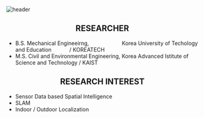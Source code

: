 ![header](https://capsule-render.vercel.app/api?type=rect&color=timeGradient&text=VISUALINTELLIGENCE&text=%ROBOTICS&fontSize=20)

## <div align=center>RESEARCHER</div>  
- B.S. Mechanical Engineeirng,&nbsp;&nbsp;&nbsp;&nbsp;&nbsp;&nbsp;&nbsp;&nbsp;&nbsp;&nbsp;&nbsp;&nbsp;&nbsp;&nbsp;&nbsp;&nbsp;&nbsp;&nbsp;&nbsp;&nbsp;&nbsp;&nbsp;Korea University of Techology and Education&nbsp;&nbsp;&nbsp;&nbsp;&nbsp;&nbsp;&nbsp;&nbsp;&nbsp;&nbsp;&nbsp;&nbsp;/ KOREATECH
- M.S. Civil and Environmental Engineering, Korea Advanced Istitute of Science and Technology   / KAIST

## <div align=center>RESEARCH INTEREST</div>  
- Sensor Data based Spatial Intelligence  
- SLAM  
- Indoor / Outdoor Localization  


<!--
**iismn/iismn** is a ✨ _special_ ✨ repository because its `README.md` (this file) appears on your GitHub profile.

Here are some ideas to get you started:

- 🔭 I’m currently working on ...
- 🌱 I’m currently learning ...
- 👯 I’m looking to collaborate on ...
- 🤔 I’m looking for help with ...
- 💬 Ask me about ...
- 📫 How to reach me: ...
- 😄 Pronouns: ...
- ⚡ Fun fact: ...
-->
